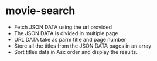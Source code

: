 # movie-search

 * Fetch JSON DATA using the url provided                       
 * The JSON DATA is divided in multiple page                    
 * URL DATA take as parm title and page number                  
 * Store all the titles from the JSON DATA pages in an array    
 * Sort titles data in Asc order and display the results.       
